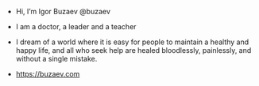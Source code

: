 - Hi, I’m Igor Buzaev @buzaev
- I am a doctor, a leader and a teacher

- I dream of a world where it is easy for people to maintain a healthy and happy life, and all who seek help are healed bloodlessly, painlessly, and without a single mistake.
- https://buzaev.com

<!---
buzaev/buzaev is a ✨ special ✨ repository because its `README.md` (this file) appears on your GitHub profile.
You can click the Preview link to take a look at your changes.
--->
